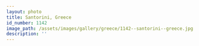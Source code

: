 ```yaml
---
layout: photo
title: Santorini, Greece
id_number: 1142
image_path: /assets/images/gallery/greece/1142--santorini--greece.jpg
description: ''
---
```

